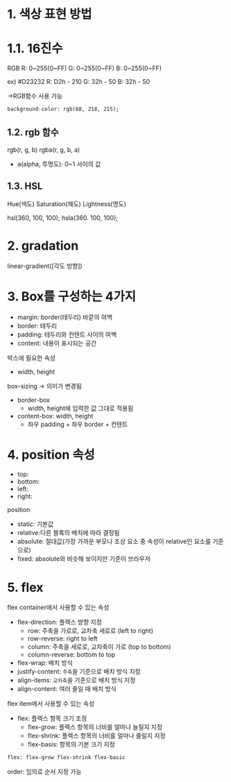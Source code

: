 # 1. 색상 표현 방법
# 1.1. 16진수

RGB
R: 0~255(0~FF)
G: 0~255(0~FF)
B: 0~255(0~FF)

ex) #D23232
R: D2h - 210
G: 32h - 50
B: 32h - 50

->RGB함수 사용 가능
```html
background-color: rgb(68, 218, 215);
```

## 1.2. rgb 함수
rgb(r, g, b)
rgba(r, g, b, a)
- a(alpha, 투명도): 0~1 사이의 값

## 1.3. HSL

Hue(색도)
Saturation(채도)
Lightness(명도)

hsl(360, 100, 100);
hsla(360. 100, 100);

# 2. gradation

linear-gradient([각도 방향])

# 3. Box를 구성하는 4가지

- margin: border(테두리) 바깥의 여백
- border: 테두리
- padding: 테두리와 컨텐트 사이의 여백
- content: 내용이 표시되는 공간

박스에 필요한 속성
- width, height

box-sizing -> 의미가 변경됨
- border-box
  - width, height에 입력한 값 그대로 적용됨
- content-box: width, height
  - 좌우 padding + 좌우 border + 컨텐트

# 4. position 속성

- top: 
- bottom: 
- left: 
- right: 

position

- static: 기본값
- relative:다른 블록의 배치에 따라 결정됨
- absolute: 절대값(가장 가까운 부모나 조상 요소 중 속성이 relative인 요소를 기준으로)
- fixed: absolute와 비슷해 보이지만 기준이 브라우저

# 5. flex

flex container에서 사용할 수 있는 속성

- flex-direction: 플렉스 방향 지정
  - row: 주축을 가로로, 교차축 세로로 (left to right)
  - row-reverse: right to left
  - column: 주축을 세로로, 교차축이 가로 (top to bottom)
  - column-reverse: bottom to top
- flex-wrap: 배치 방식
- justify-content: `주축`을 기준으로 배치 방식 지정
- align-items: `교차축`을 기준으로 배치 방식 지정
- align-content: 여러 줄일 때 배치 방식

flex item에서 사용할 수 있는 속성
- flex: 플렉스 항목 크기 조정
  - flex-grow: 플렉스 항목의 너비를 얼마나 늘릴지 지정
  - flex-shrink: 플렉스 항목의 너비를 얼마나 줄일지 지정
  - flex-basis: 항목의 기본 크기 지정

```html
flex: flex-grow flex-shrink flex-basic
```
order: 임의로 순서 지정 가능
